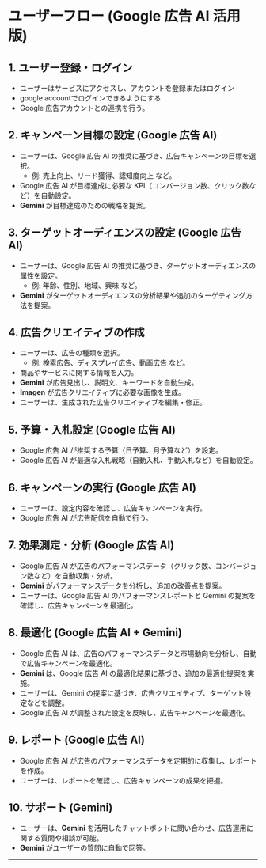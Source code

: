 
# ユーザーフロー (Google 広告 AI 活用版)

## 1. ユーザー登録・ログイン
- ユーザーはサービスにアクセスし、アカウントを登録またはログイン
- google accountでログインできるようにする
- Google 広告アカウントとの連携を行う。

## 2. キャンペーン目標の設定 (Google 広告 AI)
- ユーザーは、Google 広告 AI の推奨に基づき、広告キャンペーンの目標を選択。
  - 例: 売上向上、リード獲得、認知度向上 など。
- Google 広告 AI が目標達成に必要な KPI（コンバージョン数、クリック数など）を自動設定。
- **Gemini** が目標達成のための戦略を提案。

## 3. ターゲットオーディエンスの設定 (Google 広告 AI)
- ユーザーは、Google 広告 AI の推奨に基づき、ターゲットオーディエンスの属性を設定。
  - 例: 年齢、性別、地域、興味 など。
- **Gemini** がターゲットオーディエンスの分析結果や追加のターゲティング方法を提案。

## 4. 広告クリエイティブの作成
- ユーザーは、広告の種類を選択。
  - 例: 検索広告、ディスプレイ広告、動画広告 など。
- 商品やサービスに関する情報を入力。
- **Gemini** が広告見出し、説明文、キーワードを自動生成。
- **Imagen** が広告クリエイティブに必要な画像を生成。
- ユーザーは、生成された広告クリエイティブを編集・修正。

## 5. 予算・入札設定 (Google 広告 AI)
- Google 広告 AI が推奨する予算（日予算、月予算など）を設定。
- Google 広告 AI が最適な入札戦略（自動入札、手動入札など）を自動設定。

## 6. キャンペーンの実行 (Google 広告 AI)
- ユーザーは、設定内容を確認し、広告キャンペーンを実行。
- Google 広告 AI が広告配信を自動で行う。

## 7. 効果測定・分析 (Google 広告 AI)
- Google 広告 AI が広告のパフォーマンスデータ（クリック数、コンバージョン数など）を自動収集・分析。
- **Gemini** がパフォーマンスデータを分析し、追加の改善点を提案。
- ユーザーは、Google 広告 AI のパフォーマンスレポートと Gemini の提案を確認し、広告キャンペーンを最適化。

## 8. 最適化 (Google 広告 AI + Gemini)
- Google 広告 AI は、広告のパフォーマンスデータと市場動向を分析し、自動で広告キャンペーンを最適化。
- **Gemini** は、Google 広告 AI の最適化結果に基づき、追加の最適化提案を実施。
- ユーザーは、Gemini の提案に基づき、広告クリエイティブ、ターゲット設定などを調整。
- Google 広告 AI が調整された設定を反映し、広告キャンペーンを最適化。

## 9. レポート (Google 広告 AI)
- Google 広告 AI が広告のパフォーマンスデータを定期的に収集し、レポートを作成。
- ユーザーは、レポートを確認し、広告キャンペーンの成果を把握。

## 10. サポート (Gemini)
- ユーザーは、**Gemini** を活用したチャットボットに問い合わせ、広告運用に関する質問や相談が可能。
- **Gemini** がユーザーの質問に自動で回答。

---
